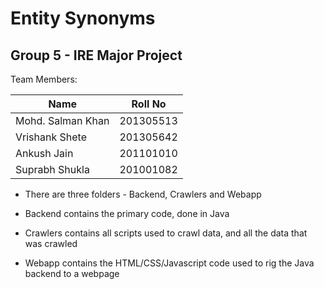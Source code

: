 Entity Synonyms
===============
Group 5 - IRE Major Project
---------------------------

Team Members:

| Name | Roll No |
|------|---------|
|Mohd. Salman Khan | 201305513 |
|Vrishank Shete | 201305642 | 
|Ankush Jain | 201101010 | 
|Suprabh Shukla | 201001082 | 

* There are three folders - Backend, Crawlers and Webapp

* Backend contains the primary code, done in Java

* Crawlers contains all scripts used to crawl data, and all the data that was crawled

* Webapp contains the HTML/CSS/Javascript code used to rig the Java backend to a webpage
